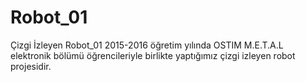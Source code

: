 # Robot_01
Çizgi İzleyen Robot_01
2015-2016 öğretim yılında OSTIM M.E.T.A.L elektronik bölümü öğrencileriyle birlikte yaptığımız çizgi izleyen robot projesidir.
